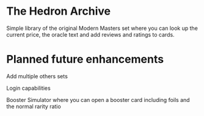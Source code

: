 # The Hedron Archive

Simple library of the original Modern Masters set where you can look up the current price, the oracle text and add reviews and ratings to cards.

# Planned future enhancements

Add multiple others sets

Login capabilities

Booster Simulator where you can open a booster card including foils and the normal rarity ratio
